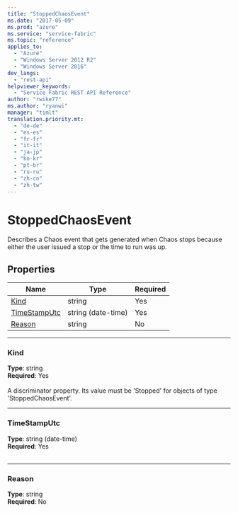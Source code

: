 ```yaml
---
title: "StoppedChaosEvent"
ms.date: "2017-05-09"
ms.prod: "azure"
ms.service: "service-fabric"
ms.topic: "reference"
applies_to: 
  - "Azure"
  - "Windows Server 2012 R2"
  - "Windows Server 2016"
dev_langs: 
  - "rest-api"
helpviewer_keywords: 
  - "Service Fabric REST API Reference"
author: "rwike77"
ms.author: "ryanwi"
manager: "timlt"
translation.priority.mt: 
  - "de-de"
  - "es-es"
  - "fr-fr"
  - "it-it"
  - "ja-jp"
  - "ko-kr"
  - "pt-br"
  - "ru-ru"
  - "zh-cn"
  - "zh-tw"
---
```

# StoppedChaosEvent

Describes a Chaos event that gets generated when Chaos stops because either the user issued a stop or the time to run was up.

## Properties
| Name | Type | Required |
| --- | --- | --- |
| [Kind](#kind) | string | Yes |
| [TimeStampUtc](#timestamputc) | string (date-time) | Yes |
| [Reason](#reason) | string | No |

____
### Kind
__Type__: string <br/>
__Required__: Yes <br/>
<br/>
A discriminator property. Its value must be 'Stopped' for objects of type 'StoppedChaosEvent'.

____
### TimeStampUtc
__Type__: string (date-time) <br/>
__Required__: Yes<br/>
<br/>


____
### Reason
__Type__: string <br/>
__Required__: No<br/>
<br/>

